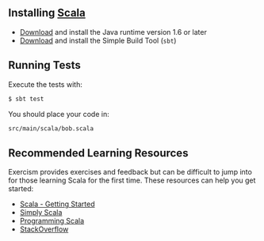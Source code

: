 ## Installing [Scala](http://www.scala-lang.org)

* [Download](http://www.java.com/en/) and install the Java runtime version 1.6 or later
* [Download](http://www.scala-sbt.org/release/docs/Getting-Started/Setup.html) and install the Simple Build Tool (`sbt`)

## Running Tests

Execute the tests with:

```bash
$ sbt test
```

You should place your code in:

```bash
src/main/scala/bob.scala
```

## Recommended Learning Resources

Exercism provides exercises and feedback but can be difficult to jump into for those learning Scala for the first time. These resources can help you get started:

* [Scala - Getting Started](http://www.scala-lang.org/documentation/getting-started.html)
* [Simply Scala](http://www.simplyscala.com/)
* [Programming Scala](http://www.oreilly.com/ofps/)
* [StackOverflow](http://stackoverflow.com/)
